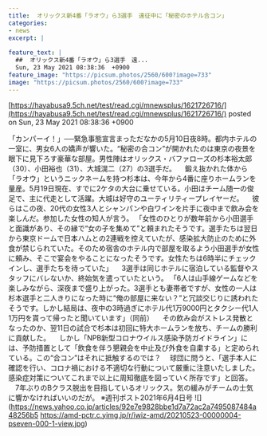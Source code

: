```yaml
---
title:  オリックス新4番「ラオウ」ら3選手　遠征中に「秘密のホテル合コン」  
categories:
- news
excerpt: |
  
feature_text: |
  ##  オリックス新4番「ラオウ」ら3選手　遠...
  Sun, 23 May 2021 08:38:36  +0900
feature_image: "https://picsum.photos/2560/600?image=733"
image: "https://picsum.photos/2560/600?image=733"
---
```


[https://hayabusa9.5ch.net/test/read.cgi/mnewsplus/1621726716/](https://hayabusa9.5ch.net/test/read.cgi/mnewsplus/1621726716/)
posted on Sun, 23 May 2021 08:38:36  +0900

<!--more-->

「カンパーイ！」──緊急事態宣言まっただなかの5月10日夜8時。都内ホテルの一室に、男女6人の嬌声が響いた。“秘密の合コン”が開かれたのは東京の夜景を眼下に見下ろす豪華な部屋。男性陣はオリックス・バファローズの杉本裕太郎（30）、小田裕也（31）、大城滉二（27）の3選手だ。 　鍛え抜かれた体から「ラオウ」というニックネームを持つ杉本は、今年から4番に座りホームランを量産。5月19日現在、すでに2ケタの大台に乗せている。小田はチーム随一の俊足で、主に代走として活躍。大城は好守のユーティリティープレイヤーだ。 　彼らはこの夜、20代の女性3人とシャンパンや白ワインを片手に夜中まで飲み会を楽しんだ。参加した女性の知人が言う。 「女性のひとりが数年前から小田選手と面識があり、その縁で“女の子を集めて”と頼まれたそうです。選手たちは翌日から東京ドームで日本ハムとの2連戦を控えていたが、感染拡大防止のために外食が禁じられていた。そのため宿舎のホテル内で部屋を取るよう小田選手が女性に頼み、そこで宴会をやることになったそうです。女性たちは6時半にチェックインし、選手たちを待っていた」 　3選手は同じホテルに宿泊している監督やスタッフにバレないか、終始気を遣っていたという。 「6人は山手線ゲームなどを楽しみながら、深夜まで盛り上がった。3選手とも妻帯者ですが、女性の一人は杉本選手と二人きりになった時に“俺の部屋に来ない？”と冗談交じりに誘われたそうです。しかし結局は、夜中の3時過ぎにホテル代1万9000円とタクシー代1人1万円を貰って帰ったと聞いています」（同前） 　その飲み会がストレス発散となったのか、翌11日の試合で杉本は初回に特大ホームランを放ち、チームの勝利に貢献した。 　しかし「NPB新型コロナウイルス感染予防ガイドライン」には、予防措置として「飲食を伴う懇親会を中止及び外食を自粛する」と定められている。この“合コン”はそれに抵触するのでは？ 　球団に問うと、「選手本人に確認を行い、コロナ禍における不適切な行動について厳重に注意いたしました。感染症対策についてこれまで以上に周知徹底を図っていく所存です」と回答。 　7年ぶりのBクラス脱出を目指しているオリックス。気の緩みがチームの士気に響かなければいいのだが。 ※週刊ポスト2021年6月4日号 ![](https://news.yahoo.co.jp/articles/92e7e9828bbe1d7a72ac2a7495087484a48256b5 https://amd-pctr.c.yimg.jp/r/iwiz-amd/20210523-00000004-pseven-000-1-view.jpg)
